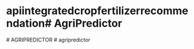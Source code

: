 # apiintegratedcropfertilizerrecommendation#   A g r i P r e d i c t o r  
 #   A G R I P R E D I C T O R  
 #   a g r i p r e d i c t o r  
 